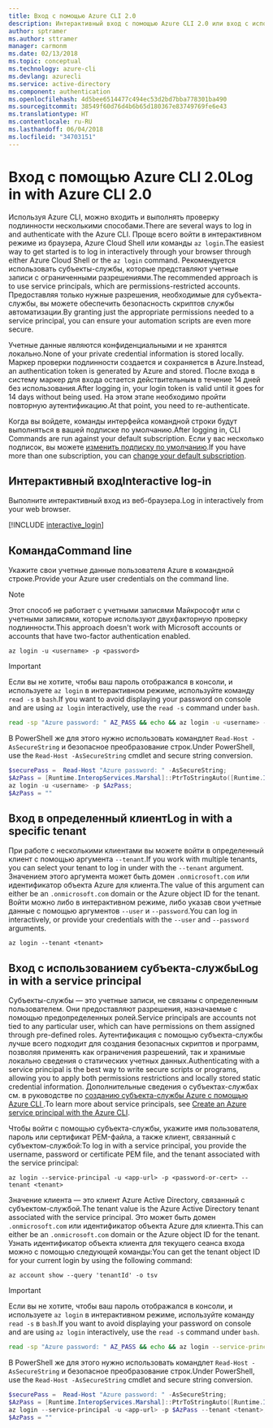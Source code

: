 ```yaml
---
title: Вход с помощью Azure CLI 2.0
description: Интерактивный вход с помощью Azure CLI 2.0 или вход с использованием локальных учетных данных
author: sptramer
ms.author: sttramer
manager: carmonm
ms.date: 02/13/2018
ms.topic: conceptual
ms.technology: azure-cli
ms.devlang: azurecli
ms.service: active-directory
ms.component: authentication
ms.openlocfilehash: 4d5bee6514477c494ec53d2bd7bba778301ba490
ms.sourcegitcommit: 38549f60d76d4b6b65d180367e83749769fe6e43
ms.translationtype: HT
ms.contentlocale: ru-RU
ms.lasthandoff: 06/04/2018
ms.locfileid: "34703151"
---
```

# <a name="log-in-with-azure-cli-20"></a><span data-ttu-id="acaba-103">Вход с помощью Azure CLI 2.0</span><span class="sxs-lookup"><span data-stu-id="acaba-103">Log in with Azure CLI 2.0</span></span>

<span data-ttu-id="acaba-104">Используя Azure CLI, можно входить и выполнять проверку подлинности несколькими способами.</span><span class="sxs-lookup"><span data-stu-id="acaba-104">There are several ways to log in and authenticate with the Azure CLI.</span></span> <span data-ttu-id="acaba-105">Проще всего войти в интерактивном режиме из браузера, Azure Cloud Shell или команды `az login`.</span><span class="sxs-lookup"><span data-stu-id="acaba-105">The easiest way to get started is to log in interactively through your browser through either Azure Cloud Shell or the `az login` command.</span></span>
<span data-ttu-id="acaba-106">Рекомендуется использовать субъекты-службы, которые представляют учетные записи с ограниченными разрешениями.</span><span class="sxs-lookup"><span data-stu-id="acaba-106">The recommended approach is to use service principals, which are permissions-restricted accounts.</span></span> <span data-ttu-id="acaba-107">Предоставляя только нужные разрешения, необходимые для субъекта-службы, вы можете обеспечить безопасность скриптов службы автоматизации.</span><span class="sxs-lookup"><span data-stu-id="acaba-107">By granting just the appropriate permissions needed to a service principal, you can ensure your automation scripts are even more secure.</span></span>

<span data-ttu-id="acaba-108">Учетные данные являются конфиденциальными и не хранятся локально.</span><span class="sxs-lookup"><span data-stu-id="acaba-108">None of your private credential information is stored locally.</span></span> <span data-ttu-id="acaba-109">Маркер проверки подлинности создается и сохраняется в Azure.</span><span class="sxs-lookup"><span data-stu-id="acaba-109">Instead, an authentication token is generated by Azure and stored.</span></span> <span data-ttu-id="acaba-110">После входа в систему маркер для входа остается действительным в течение 14 дней без использования.</span><span class="sxs-lookup"><span data-stu-id="acaba-110">After logging in, your login token is valid until it goes for 14 days without being used.</span></span> <span data-ttu-id="acaba-111">На этом этапе необходимо пройти повторную аутентификацию.</span><span class="sxs-lookup"><span data-stu-id="acaba-111">At that point, you need to re-authenticate.</span></span>

<span data-ttu-id="acaba-112">Когда вы войдете, команды интерфейса командной строки будут выполняться в вашей подписке по умолчанию.</span><span class="sxs-lookup"><span data-stu-id="acaba-112">After logging in, CLI Commands are run against your default subscription.</span></span> <span data-ttu-id="acaba-113">Если у вас несколько подписок, вы можете [изменить подписку по умолчанию](manage-azure-subscriptions-azure-cli.md).</span><span class="sxs-lookup"><span data-stu-id="acaba-113">If you have more than one subscription, you can [change your default subscription](manage-azure-subscriptions-azure-cli.md).</span></span>

## <a name="interactive-log-in"></a><span data-ttu-id="acaba-114">Интерактивный вход</span><span class="sxs-lookup"><span data-stu-id="acaba-114">Interactive log-in</span></span>

<span data-ttu-id="acaba-115">Выполните интерактивный вход из веб-браузера.</span><span class="sxs-lookup"><span data-stu-id="acaba-115">Log in interactively from your web browser.</span></span>

[!INCLUDE [interactive_login](includes/interactive-login.md)]

## <a name="command-line"></a><span data-ttu-id="acaba-116">Команда</span><span class="sxs-lookup"><span data-stu-id="acaba-116">Command line</span></span>

<span data-ttu-id="acaba-117">Укажите свои учетные данные пользователя Azure в командной строке.</span><span class="sxs-lookup"><span data-stu-id="acaba-117">Provide your Azure user credentials on the command line.</span></span>

> [!Note]
> <span data-ttu-id="acaba-118">Этот способ не работает с учетными записями Майкрософт или с учетными записями, которые используют двухфакторную проверку подлинности.</span><span class="sxs-lookup"><span data-stu-id="acaba-118">This approach doesn't work with Microsoft accounts or accounts that have two-factor authentication enabled.</span></span>

```azurecli
az login -u <username> -p <password>
```

> [!IMPORTANT]
> <span data-ttu-id="acaba-119">Если вы не хотите, чтобы ваш пароль отображался в консоли, и используете `az login` в интерактивном режиме, используйте команду `read -s` в `bash`.</span><span class="sxs-lookup"><span data-stu-id="acaba-119">If you want to avoid displaying your password on console and are using `az login` interactively, use the `read -s` command under `bash`.</span></span>
> 
> ```bash
> read -sp "Azure password: " AZ_PASS && echo && az login -u <username> -p $AZ_PASS
> ```
>
> <span data-ttu-id="acaba-120">В PowerShell же для этого нужно использовать командлет `Read-Host -AsSecureString` и безопасное преобразование строк.</span><span class="sxs-lookup"><span data-stu-id="acaba-120">Under PowerShell, use the `Read-Host -AsSecureString` cmdlet and secure string conversion.</span></span>
> 
> ```powershell
> $securePass =  Read-Host "Azure password: " -AsSecureString;
> $AzPass = [Runtime.InteropServices.Marshal]::PtrToStringAuto([Runtime.InteropServices.Marshal]::SecureStringToBSTR($securePass));
> az login -u <username> -p $AzPass;
> $AzPass = ""
> ```

## <a name="log-in-with-a-specific-tenant"></a><span data-ttu-id="acaba-121">Вход в определенный клиент</span><span class="sxs-lookup"><span data-stu-id="acaba-121">Log in with a specific tenant</span></span>

<span data-ttu-id="acaba-122">При работе с несколькими клиентами вы можете войти в определенный клиент с помощью аргумента `--tenant`.</span><span class="sxs-lookup"><span data-stu-id="acaba-122">If you work with multiple tenants, you can select your tenant to log in under with the `--tenant` argument.</span></span> <span data-ttu-id="acaba-123">Значением этого аргумента может быть домен `.onmicrosoft.com` или идентификатор объекта Azure для клиента.</span><span class="sxs-lookup"><span data-stu-id="acaba-123">The value of this argument can either be an `.onmicrosoft.com` domain or the Azure object ID for the tenant.</span></span> <span data-ttu-id="acaba-124">Войти можно либо в интерактивном режиме, либо указав свои учетные данные с помощью аргументов `--user` и `--password`.</span><span class="sxs-lookup"><span data-stu-id="acaba-124">You can log in interactively, or provide your credentials with the `--user` and `--password` arguments.</span></span> 

```azurecli
az login --tenant <tenant>
```

## <a name="log-in-with-a-service-principal"></a><span data-ttu-id="acaba-125">Вход с использованием субъекта-службы</span><span class="sxs-lookup"><span data-stu-id="acaba-125">Log in with a service principal</span></span>

<span data-ttu-id="acaba-126">Субъекты-службы — это учетные записи, не связаны с определенным пользователем. Они предоставляют разрешения, назначаемые с помощью предопределенных ролей.</span><span class="sxs-lookup"><span data-stu-id="acaba-126">Service principals are accounts not tied to any particular user, which can have permissions on them assigned through pre-defined roles.</span></span> <span data-ttu-id="acaba-127">Аутентификация с помощью субъекта-службы лучше всего подходит для создания безопасных скриптов и программ, позволяя применять как ограничения разрешений, так и хранимые локально сведения о статических учетных данных.</span><span class="sxs-lookup"><span data-stu-id="acaba-127">Authenticating with a service principal is the best way to write secure scripts or programs, allowing you to apply both permissions restrictions and locally stored static credential information.</span></span> <span data-ttu-id="acaba-128">Дополнительные сведения о субъектах-службах см. в руководстве по [созданию субъекта-службы Azure с помощью Azure CLI ](create-an-azure-service-principal-azure-cli.md).</span><span class="sxs-lookup"><span data-stu-id="acaba-128">To learn more about service principals, see [Create an Azure service principal with the Azure CLI](create-an-azure-service-principal-azure-cli.md).</span></span>

<span data-ttu-id="acaba-129">Чтобы войти с помощью субъекта-службы, укажите имя пользователя, пароль или сертификат PEM-файла, а также клиент, связанный с субъектом-службой:</span><span class="sxs-lookup"><span data-stu-id="acaba-129">To log in with a service principal, you provide the username, password or certificate PEM file, and the tenant associated with the service principal:</span></span>

```azurecli
az login --service-principal -u <app-url> -p <password-or-cert> --tenant <tenant>
```

<span data-ttu-id="acaba-130">Значение клиента — это клиент Azure Active Directory, связанный с субъектом-службой.</span><span class="sxs-lookup"><span data-stu-id="acaba-130">The tenant value is the Azure Active Directory tenant associated with the service principal.</span></span> <span data-ttu-id="acaba-131">Это может быть домен `.onmicrosoft.com` или идентификатор объекта Azure для клиента.</span><span class="sxs-lookup"><span data-stu-id="acaba-131">This can either be an `.onmicrosoft.com` domain or the Azure object ID for the tenant.</span></span>
<span data-ttu-id="acaba-132">Узнать идентификатор объекта клиента для текущего сеанса входа можно с помощью следующей команды:</span><span class="sxs-lookup"><span data-stu-id="acaba-132">You can get the tenant object ID for your current login by using the following command:</span></span>

```azurecli-interactive
az account show --query 'tenantId' -o tsv
```

> [!IMPORTANT]
> <span data-ttu-id="acaba-133">Если вы не хотите, чтобы ваш пароль отображался в консоли, и используете `az login` в интерактивном режиме, используйте команду `read -s` в `bash`.</span><span class="sxs-lookup"><span data-stu-id="acaba-133">If you want to avoid displaying your password on console and are using `az login` interactively, use the `read -s` command under `bash`.</span></span>
> 
> ```bash
> read -sp "Azure password: " AZ_PASS && echo && az login --service-principal -u <app-url> -p $AZ_PASS --tenant <tenant>
> ```
>
> <span data-ttu-id="acaba-134">В PowerShell же для этого нужно использовать командлет `Read-Host -AsSecureString` и безопасное преобразование строк.</span><span class="sxs-lookup"><span data-stu-id="acaba-134">Under PowerShell, use the `Read-Host -AsSecureString` cmdlet and secure string conversion.</span></span>
> 
> ```powershell
> $securePass =  Read-Host "Azure password: " -AsSecureString;
> $AzPass = [Runtime.InteropServices.Marshal]::PtrToStringAuto([Runtime.InteropServices.Marshal]::SecureStringToBSTR($securePass));
> az login --service-principal -u <app-url> -p $AzPass --tenant <tenant>;
> $AzPass = ""
> ```
